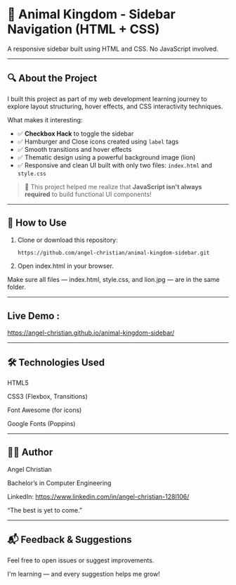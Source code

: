# 🦁 Animal Kingdom - Sidebar Navigation (HTML + CSS)

A responsive sidebar built using HTML and CSS. No JavaScript involved.

---

## 🔍 About the Project

I built this project as part of my web development learning journey to explore layout structuring, hover effects, and CSS interactivity techniques.

What makes it interesting:
- ✅ **Checkbox Hack** to toggle the sidebar
- ✅ Hamburger and Close icons created using `label` tags
- ✅ Smooth transitions and hover effects
- ✅ Thematic design using a powerful background image (lion)
- ✅ Responsive and clean UI built with only two files: `index.html` and `style.css`

> 🧠 This project helped me realize that **JavaScript isn't always required** to build functional UI components!

---

## 🚀 How to Use

1. Clone or download this repository:

   ```bash
   https://github.com/angel-christian/animal-kingdom-sidebar.git

2. Open index.html in your browser.

Make sure all files — index.html, style.css, and lion.jpg — are in the same folder.

---

## Live Demo :

https://angel-christian.github.io/animal-kingdom-sidebar/

---

## 🛠️ Technologies Used

HTML5

CSS3 (Flexbox, Transitions)

Font Awesome (for icons)

Google Fonts (Poppins)

---

## 🙋‍♂️ Author

Angel Christian

Bachelor’s in Computer Engineering

LinkedIn: https://www.linkedin.com/in/angel-christian-128l106/

“The best is yet to come.”

---

## 📬 Feedback & Suggestions

Feel free to open issues or suggest improvements.

I'm learning — and every suggestion helps me grow!
